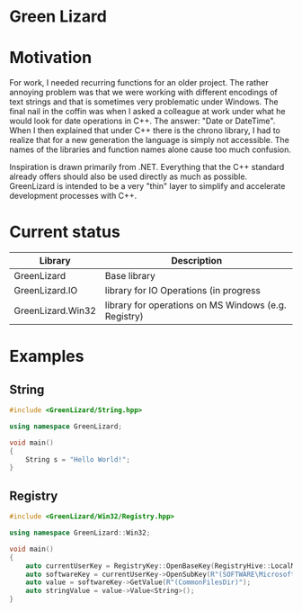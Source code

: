 # Green Lizard

# Motivation

For work, I needed recurring functions for an older project. The rather annoying problem was that we were working with
different encodings of text strings and that is sometimes very problematic under Windows.
The final nail in the coffin was when I asked a colleague at work under what he would look for date operations in C++.
The answer: "Date or DateTime". When I then explained that under C++ there is the chrono library, I had to realize that
for a new generation the language is simply not accessible. The names of the libraries and function names alone cause
too much confusion.

Inspiration is drawn primarily from .NET. Everything that the C++ standard already offers should also be used directly
as much as possible. GreenLizard is intended to be a very "thin" layer to simplify and accelerate development processes
with C++.

# Current status

| Library           | Description                                          |
|-------------------|------------------------------------------------------|
| GreenLizard       | Base library                                         |
| GreenLizard.IO    | library for IO Operations (in progress               |
| GreenLizard.Win32 | library for operations on MS Windows (e.g. Registry) |

# Examples

## String

```cpp
#include <GreenLizard/String.hpp>

using namespace GreenLizard;

void main()
{
	String s = "Hello World!";
}
```

## Registry

```cpp
#include <GreenLizard/Win32/Registry.hpp>

using namespace GreenLizard::Win32;

void main()
{
	auto currentUserKey = RegistryKey::OpenBaseKey(RegistryHive::LocalMachine, RegistryView::Default);
	auto softwareKey = currentUserKey->OpenSubKey(R"(SOFTWARE\Microsoft\Windows\CurrentVersion)");
	auto value = softwareKey->GetValue(R"(CommonFilesDir)");
	auto stringValue = value->Value<String>();
}
```
